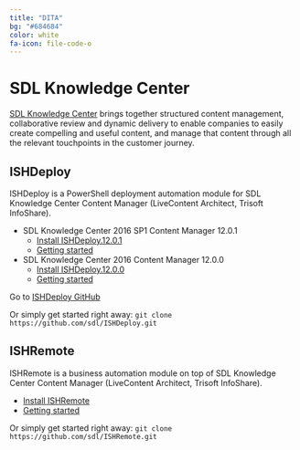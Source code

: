 ```yaml
---
title: "DITA"
bg: "#684684"
color: white
fa-icon: file-code-o
---
```


# SDL Knowledge Center

[SDL Knowledge Center](http://www.sdl.com/xml) brings together structured content management, collaborative review and dynamic delivery to enable companies to easily create compelling and useful content, and manage that content through all the relevant touchpoints in the customer journey.

## ISHDeploy

ISHDeploy is a PowerShell deployment automation module for SDL Knowledge Center Content Manager (LiveContent Architect, Trisoft InfoShare). 

- SDL Knowledge Center 2016 SP1 Content Manager 12.0.1
  - [Install ISHDeploy.12.0.1](http://www.powershellgallery.com/packages/ISHDeploy.12.0.1/)
  - [Getting started](https://sdl.github.io/ISHDeploy/12.0.1/)
- SDL Knowledge Center 2016 Content Manager 12.0.0
  - [Install ISHDeploy.12.0.0](http://www.powershellgallery.com/packages/ISHDeploy.12.0.0/)
  - [Getting started](https://sdl.github.io/ISHDeploy/12.0.0/)

Go to [ISHDeploy GitHub](https://github.com/sdl/ISHDeploy/)

Or simply get started right away: `git clone https://github.com/sdl/ISHDeploy.git`

## ISHRemote

ISHRemote is a business automation module on top of SDL Knowledge Center Content Manager (LiveContent Architect, Trisoft InfoShare).

- [Install ISHRemote](http://www.powershellgallery.com/packages/ISHRemote/)
- [Getting started](https://github.com/sdl/ISHRemote/)

Or simply get started right away: `git clone https://github.com/sdl/ISHRemote.git`